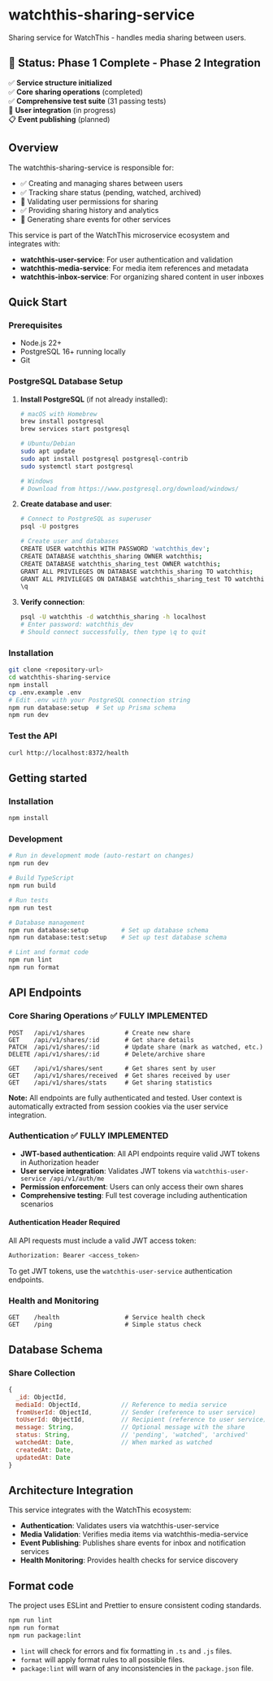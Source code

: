 # watchthis-sharing-service

Sharing service for WatchThis - handles media sharing between users.

## 🚀 Status: Phase 1 Complete - Phase 2 Integration

✅ **Service structure initialized**  
✅ **Core sharing operations** (completed)  
✅ **Comprehensive test suite** (31 passing tests)  
🚧 **User integration** (in progress)  
📋 **Event publishing** (planned)

## Overview

The watchthis-sharing-service is responsible for:

- ✅ Creating and managing shares between users
- ✅ Tracking share status (pending, watched, archived)
- 🚧 Validating user permissions for sharing
- ✅ Providing sharing history and analytics
- 🚧 Generating share events for other services

This service is part of the WatchThis microservice ecosystem and integrates with:

- **watchthis-user-service**: For user authentication and validation
- **watchthis-media-service**: For media item references and metadata
- **watchthis-inbox-service**: For organizing shared content in user inboxes

## Quick Start

### Prerequisites

- Node.js 22+
- PostgreSQL 16+ running locally
- Git

### PostgreSQL Database Setup

1. **Install PostgreSQL** (if not already installed):

   ```bash
   # macOS with Homebrew
   brew install postgresql
   brew services start postgresql

   # Ubuntu/Debian
   sudo apt update
   sudo apt install postgresql postgresql-contrib
   sudo systemctl start postgresql

   # Windows
   # Download from https://www.postgresql.org/download/windows/
   ```

2. **Create database and user**:

   ```bash
   # Connect to PostgreSQL as superuser
   psql -U postgres

   # Create user and databases
   CREATE USER watchthis WITH PASSWORD 'watchthis_dev';
   CREATE DATABASE watchthis_sharing OWNER watchthis;
   CREATE DATABASE watchthis_sharing_test OWNER watchthis;
   GRANT ALL PRIVILEGES ON DATABASE watchthis_sharing TO watchthis;
   GRANT ALL PRIVILEGES ON DATABASE watchthis_sharing_test TO watchthis;
   \q
   ```

3. **Verify connection**:
   ```bash
   psql -U watchthis -d watchthis_sharing -h localhost
   # Enter password: watchthis_dev
   # Should connect successfully, then type \q to quit
   ```

### Installation

```bash
git clone <repository-url>
cd watchthis-sharing-service
npm install
cp .env.example .env
# Edit .env with your PostgreSQL connection string
npm run database:setup  # Set up Prisma schema
npm run dev
```

### Test the API

```bash
curl http://localhost:8372/health
```

## Getting started

### Installation

```bash
npm install
```

### Development

```bash
# Run in development mode (auto-restart on changes)
npm run dev

# Build TypeScript
npm run build

# Run tests
npm run test

# Database management
npm run database:setup         # Set up database schema
npm run database:test:setup    # Set up test database schema

# Lint and format code
npm run lint
npm run format
```

## API Endpoints

### Core Sharing Operations ✅ FULLY IMPLEMENTED

```
POST   /api/v1/shares           # Create new share
GET    /api/v1/shares/:id       # Get share details
PATCH  /api/v1/shares/:id       # Update share (mark as watched, etc.)
DELETE /api/v1/shares/:id       # Delete/archive share

GET    /api/v1/shares/sent      # Get shares sent by user
GET    /api/v1/shares/received  # Get shares received by user
GET    /api/v1/shares/stats     # Get sharing statistics
```

**Note:** All endpoints are fully authenticated and tested. User context is automatically extracted from session cookies via the user service integration.

### Authentication ✅ FULLY IMPLEMENTED

- **JWT-based authentication**: All API endpoints require valid JWT tokens in Authorization header
- **User service integration**: Validates JWT tokens via `watchthis-user-service /api/v1/auth/me`
- **Permission enforcement**: Users can only access their own shares
- **Comprehensive testing**: Full test coverage including authentication scenarios

#### Authentication Header Required

All API requests must include a valid JWT access token:

```bash
Authorization: Bearer <access_token>
```

To get JWT tokens, use the `watchthis-user-service` authentication endpoints.

### Health and Monitoring

```
GET    /health                  # Service health check
GET    /ping                    # Simple status check
```

## Database Schema

### Share Collection

```javascript
{
  _id: ObjectId,
  mediaId: ObjectId,           // Reference to media service
  fromUserId: ObjectId,        // Sender (reference to user service)
  toUserId: ObjectId,          // Recipient (reference to user service)
  message: String,             // Optional message with the share
  status: String,              // 'pending', 'watched', 'archived'
  watchedAt: Date,             // When marked as watched
  createdAt: Date,
  updatedAt: Date
}
```

## Architecture Integration

This service integrates with the WatchThis ecosystem:

- **Authentication**: Validates users via watchthis-user-service
- **Media Validation**: Verifies media items via watchthis-media-service
- **Event Publishing**: Publishes share events for inbox and notification services
- **Health Monitoring**: Provides health checks for service discovery

## Format code

The project uses ESLint and Prettier to ensure consistent coding standards.

```bash
npm run lint
npm run format
npm run package:lint
```

- `lint` will check for errors and fix formatting in `.ts` and `.js` files.
- `format` will apply format rules to all possible files.
- `package:lint` will warn of any inconsistencies in the `package.json` file.

